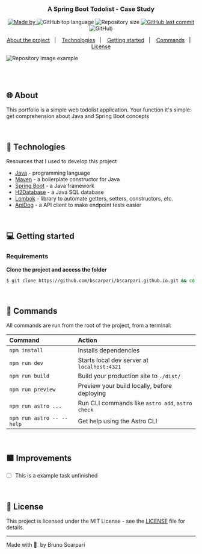 <h3 align="center">
  A Spring Boot Todolist - Case Study
</h3>

<p align="center">
  <a href="https://www.linkedin.com/in/bscarpari/">
    <img alt="Made by" src="https://img.shields.io/badge/-Bruno%20Scarpari-blue?style=flat-square&logo=Linkedin&logoColor=white&link=https://www.linkedin.com/in/bscarpari/">
  </a>

  <img alt="GitHub top language" src="https://img.shields.io/github/languages/top/bscarpari/spring-todo-list">
  
  <img alt="Repository size" src="https://img.shields.io/github/repo-size/bscarpari/spring-todo-list">
  
  <a href="https://github.com/bscarpari/spring-todo-list/commits/main">
    <img alt="GitHub last commit" src="https://img.shields.io/github/last-commit/bscarpari/spring-todo-list">
  </a>
  
  <img alt="GitHub" src="https://img.shields.io/github/license/bscarpari/spring-todo-list">
</p>

<p align="center">
  <a href="#-about">About the project</a>&nbsp;&nbsp;&nbsp;|&nbsp;&nbsp;&nbsp;
  <a href="#-technologies">Technologies</a>&nbsp;&nbsp;&nbsp;|&nbsp;&nbsp;&nbsp;
  <a href="#-getting-started">Getting started</a>&nbsp;&nbsp;&nbsp;|&nbsp;&nbsp;&nbsp;
  <a href="#-commands">Commands</a>&nbsp;&nbsp;&nbsp;|&nbsp;&nbsp;&nbsp;
  <a href="#-license">License</a>
</p>

<img alt="Repository image example" src="/public/opengraph-image.jpg">

</br></br>

## 🌐 About

This portfolio is a simple web todolist application. Your function it's simple: get comprehension about Java and Spring Boot concepts

</br>

## 🚀 Technologies

Resources that I used to develop this project

- [Java](https://docs.oracle.com/en/java/) - programming language
- [Maven](https://maven.apache.org/) - a boilerplate constructor for Java
- [Spring Boot](https://spring.io/) - a Java framework 
- [H2Database](http://h2database.com/html/main.html) - a Java SQL database
- [Lombok](https://projectlombok.org/) - library to automate getters, setters, constructors, etc.
- [ApiDog](https://apidog.com/) - a API client to make endpoint tests easier

</br>

## 💻 Getting started

### Requirements

**Clone the project and access the folder**

```bash
$ git clone https://github.com/bscarpari/bscarpari.github.io.git && cd bscarpari.github.io
```

<br/>

## 🧩 Commands

All commands are run from the root of the project, from a terminal:

| Command                   | Action                                           |
| :------------------------ | :----------------------------------------------- |
| `npm install`             | Installs dependencies                            |
| `npm run dev`             | Starts local dev server at `localhost:4321`      |
| `npm run build`           | Build your production site to `./dist/`          |
| `npm run preview`         | Preview your build locally, before deploying     |
| `npm run astro ...`       | Run CLI commands like `astro add`, `astro check` |
| `npm run astro -- --help` | Get help using the Astro CLI                     |

<br/>

## 🟪 Improvements

- [ ] This is a example task unfinished 

<br/>

## 📝 License

This project is licensed under the MIT License - see the [LICENSE](LICENSE) file for details.

---

Made with 💜 &nbsp;by Bruno Scarpari
